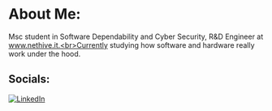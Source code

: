 # About Me:
Msc student in Software Dependability and Cyber Security, R&D Engineer at www.nethive.it.<br>Currently studying how software and hardware really work under the hood.<br>


## Socials:
[![LinkedIn](https://img.shields.io/badge/LinkedIn-%230077B5.svg?logo=linkedin&logoColor=white)](https://linkedin.com/in/matteo-facci-b63a8523b/) 



